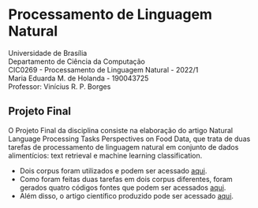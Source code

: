# Processamento de Linguagem Natural

Universidade de Brasília \
Departamento de Ciência da Computação \
CIC0269 - Processamento de Linguagem Natural - 2022/1 \
Maria Eduarda M. de Holanda - 190043725 \
Professor: Vinícius R. P. Borges

Projeto Final
------

O Projeto Final da disciplina consiste na elaboração do artigo Natural Language Processing Tasks Perspectives on Food Data, que trata de duas tarefas de processamento de linguagem natural em conjunto de dados alimentícios: text retrieval e machine learning classification.

- Dois corpus foram utilizados e podem ser acessado [aqui](Datasets).
- Como foram feitas duas tarefas em dois corpus diferentes, foram gerados quatro códigos fontes que podem ser acessados [aqui](Projeto).
- Além disso, o artigo científico produzido pode ser acessado [aqui](Projeto/Paper-Natural-Language-Processing-Tasks-Perspectives.pdf).
